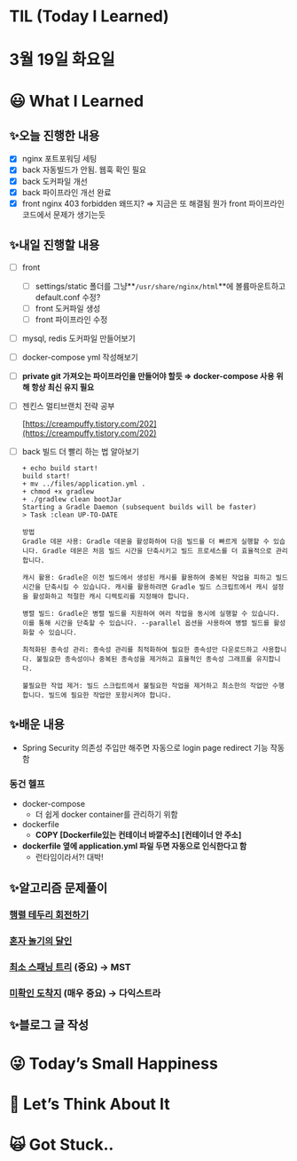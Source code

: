 # TIL (Today I Learned)

# 3월 19일 화요일

# 😃 What I Learned

## ✨오늘 진행한 내용

- [x]  nginx 포트포워딩 세팅
- [x]  back 자동빌드가 안됨. 웹훅 확인 필요
- [x]  back 도커파일 개선
- [x]  back 파이프라인 개선 완료
- [x]  front nginx 403 forbidden 왜뜨지? ⇒ 지금은 또 해결됨 뭔가 front 파이프라인 코드에서 문제가 생기는듯

## ✨내일 진행할 내용

- [ ]  front
    - [ ]  settings/static 폴더를 그냥**`/usr/share/nginx/html`**에 볼륨마운트하고 default.conf 수정?
    - [ ]  front 도커파일 생성
    - [ ]  front 파이프라인 수정
- [ ]  mysql, redis 도커파일 만들어보기
- [ ]  docker-compose yml 작성해보기
- [ ]  **private git 가져오는 파이프라인을 만들어야 할듯 ⇒ docker-compose 사용 위해 항상 최신 유지 필요**
- [ ]  젠킨스 멀티브랜치 전략 공부
    
    [https://creampuffy.tistory.com/202](https://creampuffy.tistory.com/202)
    
- [ ]  back 빌드 더 빨리 하는 법 알아보기
    
    ```docker
    + echo build start!
    build start!
    + mv ../files/application.yml .
    + chmod +x gradlew
    + ./gradlew clean bootJar
    Starting a Gradle Daemon (subsequent builds will be faster)
    > Task :clean UP-TO-DATE
    ```
    
    ```docker
    방법
    Gradle 데몬 사용: Gradle 데몬을 활성화하여 다음 빌드를 더 빠르게 실행할 수 있습니다. Gradle 데몬은 처음 빌드 시간을 단축시키고 빌드 프로세스를 더 효율적으로 관리합니다.
    
    캐시 활용: Gradle은 이전 빌드에서 생성된 캐시를 활용하여 중복된 작업을 피하고 빌드 시간을 단축시킬 수 있습니다. 캐시를 활용하려면 Gradle 빌드 스크립트에서 캐시 설정을 활성화하고 적절한 캐시 디렉토리를 지정해야 합니다.
    
    병렬 빌드: Gradle은 병렬 빌드를 지원하여 여러 작업을 동시에 실행할 수 있습니다. 이를 통해 시간을 단축할 수 있습니다. --parallel 옵션을 사용하여 병렬 빌드를 활성화할 수 있습니다.
    
    최적화된 종속성 관리: 종속성 관리를 최적화하여 필요한 종속성만 다운로드하고 사용합니다. 불필요한 종속성이나 중복된 종속성을 제거하고 효율적인 종속성 그래프를 유지합니다.
    
    불필요한 작업 제거: 빌드 스크립트에서 불필요한 작업을 제거하고 최소한의 작업만 수행합니다. 빌드에 필요한 작업만 포함시켜야 합니다.
    ```
    

## ✨배운 내용

- Spring Security 의존성 주입만 해주면 자동으로 login page redirect 기능 작동함

### 동건 헬프

- docker-compose
    - 더 쉽게 docker container를 관리하기 위함
- dockerfile
    - **COPY [Dockerfile있는 컨테이너 바깥주소] [컨테이너 안 주소]**
- **dockerfile 옆에 application.yml 파일 두면 자동으로 인식한다고 함**
    - 런타임이라서?! 대박!

## ✨알고리즘 문제풀이

### [행렬 테두리 회전하기](https://www.notion.so/3b58c147a1a840678de37c07ac540daf?pvs=21)

### [혼자 놀기의 달인](https://www.notion.so/cfb03c59e74e4b458f725d024048e0e4?pvs=21)

### [최소 스패닝 트리](https://www.notion.so/ef01fd53e76c49678dca39e3aaa05d5d?pvs=21) (중요) → MST

### [미확인 도착지](https://www.notion.so/67ab51a74c6f44d09a4878958bcb01c3?pvs=21) (매우 중요) → 다익스트라

## ✨블로그 글 작성

# 😜 Today’s Small Happiness

# 🧐 Let’s Think About It

# 🙀 Got Stuck..